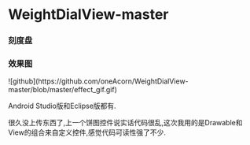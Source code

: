 # WeightDialView-master
<h3>刻度盘</h3>

<h3>效果图</h3>
![github](https://github.com/oneAcorn/WeightDialView-master/blob/master/effect_gif.gif)

Android Studio版和Eclipse版都有.

很久没上传东西了,上一个饼图控件说实话代码很乱,这次我用的是Drawable和View的组合来自定义控件,感觉代码可读性强了不少.
